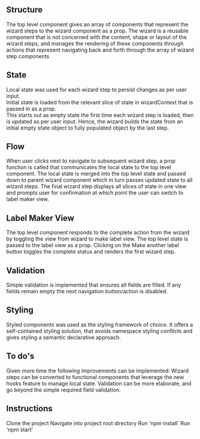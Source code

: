## Structure
The top level component gives an array of components that represent the wizard steps 
to the wizard component as a prop.
The wizard is a reusable component that is not concerned with the content, shape or layout of 
the wizard steps, and manages the rendering of these components through actions that represent 
navigating back and forth through the array of wizard step components

## State
Local state was used for each wizard step to persist changes as per user input.  
Initial state is loaded from the relevant slice of state in wizardContext that is passed in as a prop.  
This starts out as empty state the first time each wizard step is loaded, then is updated
as per user input. Hence, the wizard builds the state from an initial empty state object to fully
populated object by the last step.

## Flow
When user clicks next to navigate to subsequent wizard step, a prop function is called that communicates
the local state to the top level component.  The local state is merged into the top level state and
passed down to parent wizard component which in turn passes updated state to all wizard steps.
The final wizard step displays all slices of state in one view and prompts user for confirmation at 
which point the user can switch to label maker view. 

## Label Maker View
The top level component responds to the complete action from the wizard by toggling the view 
from wizard to make label view.  The top level state is passed to the label view as a prop. 
Clicking on the Make another label button toggles the complete status and renders the first wizard
step.

## Validation
Simple validation is implemented that ensures all fields are filled.  If any fields remain
empty the next navigation button/action is disabled.

## Styling
Styled components was used as the styling framework of choice.  It offers a self-contained styling
solution, that avoids namespace styling conflicts and gives styling a semantic declarative approach.

## To do's
Given more time the following improvements can be implemented:
Wizard steps can be converted to functional components that leverage the new hooks feature to
manage local state.
Validation can be more elaborate, and go beyond the simple required field validation.

## Instructions
Clone the project
Navigate into project root directory
Run 'npm install'
Run 'npm start'



 

